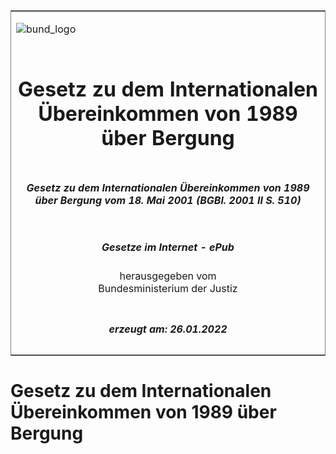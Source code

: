 <span id="DECKBLATT.html"></span>

<table border="0" frame="border" width="100%">

<tr valign="top">

<td align="left">

![bund\_logo](BfJ_2021_Web_de_de.gif)

</td>

<td align="right">

 

</td>

</tr>

<tr align="center" valign="middle">

<td colspan="2">

# Gesetz zu dem Internationalen Übereinkommen von 1989 über Bergung

</td>

</tr>

<tr align="center" valign="middle">

<td colspan="2">

##### Gesetz zu dem Internationalen Übereinkommen von 1989 über Bergung vom 18. Mai 2001 (BGBl. 2001 II S. 510)

</td>

</tr>

<tr align="center" valign="middle">

<td colspan="2">

  
  

##### Gesetze im Internet - ePub  
  
herausgegeben vom  
Bundesministerium der Justiz

</td>

</tr>

<tr align="center" valign="bottom">

<td colspan="2">

  
  

##### erzeugt am: 26.01.2022

</td>

</tr>

</table>

<span id="BJNR051020001.html"></span>

# Gesetz zu dem Internationalen Übereinkommen von 1989 über Bergung
